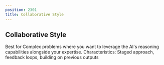 ```yaml
---
position: 2301
title: Collaborative Style
---
```


## Collaborative Style

Best for Complex problems where you want to leverage the AI's reasoning capabilities alongside your expertise. Characteristics: Staged approach, feedback loops, building on previous outputs